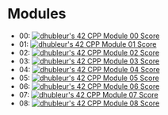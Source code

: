 # Modules
- 00:
[![dhubleur's 42 CPP Module 00 Score](https://badge42.vercel.app/api/v2/cl17mmix8000609mjfyxevavs/project/2570107)](https://github.com/JaeSeoKim/badge42)
- 01:
[![dhubleur's 42 CPP Module 01 Score](https://badge42.vercel.app/api/v2/cl17mmix8000609mjfyxevavs/project/2570775)](https://github.com/JaeSeoKim/badge42)
- 02:
[![dhubleur's 42 CPP Module 02 Score](https://badge42.vercel.app/api/v2/cl17mmix8000609mjfyxevavs/project/2573818)](https://github.com/JaeSeoKim/badge42)
- 03:
[![dhubleur's 42 CPP Module 03 Score](https://badge42.vercel.app/api/v2/cl17mmix8000609mjfyxevavs/project/2574199)](https://github.com/JaeSeoKim/badge42)
- 04:
[![dhubleur's 42 CPP Module 04 Score](https://badge42.vercel.app/api/v2/cl17mmix8000609mjfyxevavs/project/2575031)](https://github.com/JaeSeoKim/badge42)
- 05:
[![dhubleur's 42 CPP Module 05 Score](https://badge42.vercel.app/api/v2/cl17mmix8000609mjfyxevavs/project/2585130)](https://github.com/JaeSeoKim/badge42)
- 06:
[![dhubleur's 42 CPP Module 06 Score](https://badge42.vercel.app/api/v2/cl17mmix8000609mjfyxevavs/project/2585237)](https://github.com/JaeSeoKim/badge42)
- 07:
[![dhubleur's 42 CPP Module 07 Score](https://badge42.vercel.app/api/v2/cl17mmix8000609mjfyxevavs/project/2585419)](https://github.com/JaeSeoKim/badge42)
- 08:
[![dhubleur's 42 CPP Module 08 Score](https://badge42.vercel.app/api/v2/cl17mmix8000609mjfyxevavs/project/2585578)](https://github.com/JaeSeoKim/badge42)
